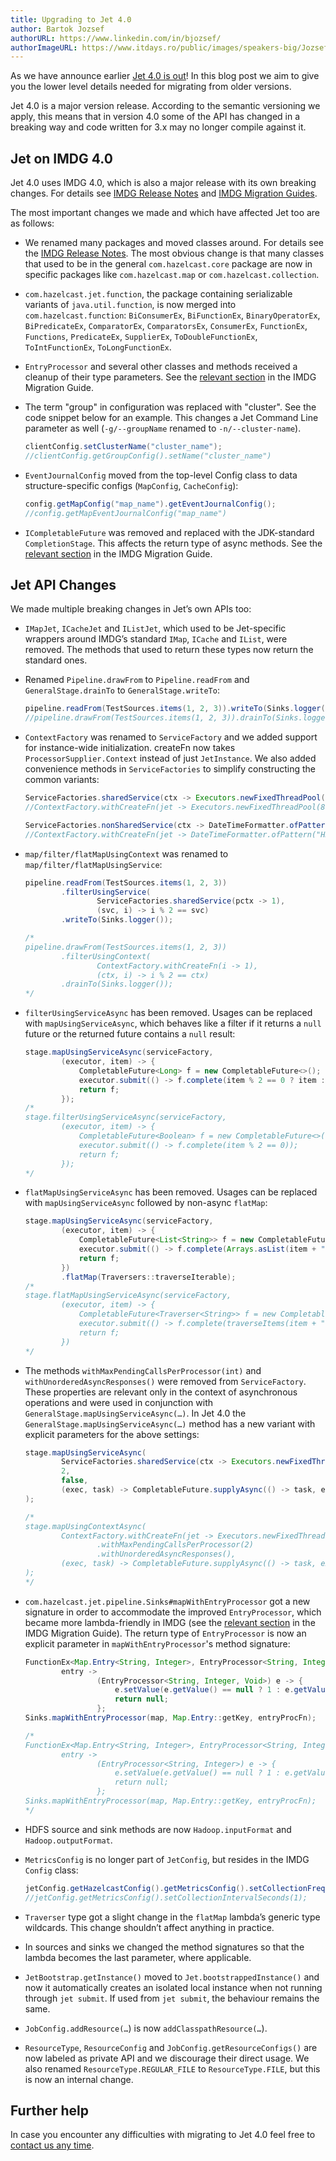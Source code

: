 ```yaml
---
title: Upgrading to Jet 4.0
author: Bartok Jozsef
authorURL: https://www.linkedin.com/in/bjozsef/
authorImageURL: https://www.itdays.ro/public/images/speakers-big/Jozsef_Bartok.jpg
---
```


As we have announce earlier [Jet 4.0 is out](/blog/2020/03/02/jet-40-is-released)!
In this blog post we aim to give you the lower level details needed for
migrating from older versions.

Jet 4.0 is a major version release. According to the semantic versioning
we apply, this means that in version 4.0 some of the API has changed in
a breaking way and code written for 3.x may no longer compile against
it.

## Jet on IMDG 4.0

Jet 4.0 uses IMDG 4.0, which is also a major release with its own
breaking changes. For details see [IMDG Release Notes](https://docs.hazelcast.org/docs/rn/index.html#4-0)
and [IMDG Migration Guides](https://docs.hazelcast.org/docs/4.0/manual/html-single/#migration-guides).

The most important changes we made and which have affected Jet too are
as follows:

* We renamed many packages and moved classes around. For details see the
  [IMDG Release Notes](https://docs.hazelcast.org/docs/rn/index.html#4-0).
  The most obvious change is that many classes that used to be in the
  general `com.hazelcast.core` package are now in specific packages like
  `com.hazelcast.map` or `com.hazelcast.collection`.

* `com.hazelcast.jet.function`, the package containing serializable
  variants of `java.util.function`, is now merged into
  `com.hazelcast.function`: `BiConsumerEx`, `BiFunctionEx`,
  `BinaryOperatorEx`, `BiPredicateEx`, `ComparatorEx`, `ComparatorsEx`,
  `ConsumerEx`, `FunctionEx`, `Functions`, `PredicateEx`, `SupplierEx`,
  `ToDoubleFunctionEx`, `ToIntFunctionEx`, `ToLongFunctionEx`.

* `EntryProcessor` and several other classes and methods received a
  cleanup of their type parameters. See the [relevant section](https://docs.hazelcast.org/docs/4.0/manual/html-single/#introducing-lambda-friendly-interfaces)
  in the IMDG Migration Guide.

* The term "group" in configuration was replaced with "cluster". See the
  code snippet below for an example. This changes a Jet Command Line
  parameter as well (`-g/--groupName` renamed to `-n/--cluster-name`).

  ```java
  clientConfig.setClusterName("cluster_name");
  //clientConfig.getGroupConfig().setName("cluster_name")
  ```

* `EventJournalConfig` moved from the top-level Config class to data
  structure-specific configs (`MapConfig`, `CacheConfig`):

  ```java
  config.getMapConfig("map_name").getEventJournalConfig();
  //config.getMapEventJournalConfig("map_name")
  ```

* `ICompletableFuture` was removed and replaced with the JDK-standard
  `CompletionStage`. This affects the return type of async methods. See
  the [relevant section](https://docs.hazelcast.org/docs/4.0/manual/html-single/#removal-of-icompletablefuture)
  in the IMDG Migration Guide.

## Jet API Changes

We made multiple breaking changes in Jet’s own APIs too:

* `IMapJet`, `ICacheJet` and `IListJet`, which used to be Jet-specific
  wrappers around IMDG’s standard `IMap`, `ICache` and `IList`, were
  removed. The methods that used to return these types now return the
  standard ones.

* Renamed `Pipeline.drawFrom` to `Pipeline.readFrom` and
  `GeneralStage.drainTo` to `GeneralStage.writeTo`:

  ```java
  pipeline.readFrom(TestSources.items(1, 2, 3)).writeTo(Sinks.logger());
  //pipeline.drawFrom(TestSources.items(1, 2, 3)).drainTo(Sinks.logger());
  ```

* `ContextFactory` was renamed to `ServiceFactory` and we added support
  for instance-wide initialization. createFn now takes
  `ProcessorSupplier.Context` instead of just `JetInstance`. We also
  added convenience methods in `ServiceFactories` to simplify
  constructing the common variants:

  ```java
  ServiceFactories.sharedService(ctx -> Executors.newFixedThreadPool(8), ExecutorService::shutdown);
  //ContextFactory.withCreateFn(jet -> Executors.newFixedThreadPool(8)).withLocalSharing();

  ServiceFactories.nonSharedService(ctx -> DateTimeFormatter.ofPattern("HH:mm:ss.SSS"), ConsumerEx.noop());
  //ContextFactory.withCreateFn(jet -> DateTimeFormatter.ofPattern("HH:mm:ss.SSS"))
  ```

* `map/filter/flatMapUsingContext` was renamed to
  `map/filter/flatMapUsingService`:

  ```java
  pipeline.readFrom(TestSources.items(1, 2, 3))
          .filterUsingService(
                  ServiceFactories.sharedService(pctx -> 1),
                  (svc, i) -> i % 2 == svc)
          .writeTo(Sinks.logger());

  /*
  pipeline.drawFrom(TestSources.items(1, 2, 3))
          .filterUsingContext(
                  ContextFactory.withCreateFn(i -> 1),
                  (ctx, i) -> i % 2 == ctx)
          .drainTo(Sinks.logger());
  */
  ```

* `filterUsingServiceAsync` has been removed. Usages can be replaced
  with `mapUsingServiceAsync`, which behaves like a filter if it returns
  a `null` future or the returned future contains a `null` result:

  ```java
  stage.mapUsingServiceAsync(serviceFactory,
          (executor, item) -> {
              CompletableFuture<Long> f = new CompletableFuture<>();
              executor.submit(() -> f.complete(item % 2 == 0 ? item : null));
              return f;
          });
  /*
  stage.filterUsingServiceAsync(serviceFactory,
          (executor, item) -> {
              CompletableFuture<Boolean> f = new CompletableFuture<>();
              executor.submit(() -> f.complete(item % 2 == 0));
              return f;
          });
  */
  ```

* `flatMapUsingServiceAsync` has been removed. Usages can be replaced
  with `mapUsingServiceAsync` followed by non-async `flatMap`:

  ```java
  stage.mapUsingServiceAsync(serviceFactory,
          (executor, item) -> {
              CompletableFuture<List<String>> f = new CompletableFuture<>();
              executor.submit(() -> f.complete(Arrays.asList(item + "-1", item + "-2", item + "-3")));
              return f;
          })
          .flatMap(Traversers::traverseIterable);
  /*
  stage.flatMapUsingServiceAsync(serviceFactory,
          (executor, item) -> {
              CompletableFuture<Traverser<String>> f = new CompletableFuture<>();
              executor.submit(() -> f.complete(traverseItems(item + "-1", item + "-2", item + "-3")));
              return f;
          })
  */
  ```

* The methods `withMaxPendingCallsPerProcessor(int)` and
  `withUnorderedAsyncResponses()` were removed from `ServiceFactory`.
  These properties are relevant only in the context of asynchronous
  operations and were used in conjunction with
  `GeneralStage.mapUsingServiceAsync(…​)`. In Jet 4.0 the
  `GeneralStage.mapUsingServiceAsync(…​)` method has a new variant with
  explicit parameters for the above settings:

  ```java
  stage.mapUsingServiceAsync(
          ServiceFactories.sharedService(ctx -> Executors.newFixedThreadPool(8)),
          2,
          false,
          (exec, task) -> CompletableFuture.supplyAsync(() -> task, exec)
  );

  /*
  stage.mapUsingContextAsync(
          ContextFactory.withCreateFn(jet -> Executors.newFixedThreadPool(8))
                  .withMaxPendingCallsPerProcessor(2)
                  .withUnorderedAsyncResponses(),
          (exec, task) -> CompletableFuture.supplyAsync(() -> task, exec)
  );
  */
  ```

* `com.hazelcast.jet.pipeline.Sinks#mapWithEntryProcessor` got a new
  signature in order to accommodate the improved `EntryProcessor`, which
  became more lambda-friendly in IMDG (see the [relevant section](https://docs.hazelcast.org/docs/4.0/manual/html-single/#introducing-lambda-friendly-interfaces)
  in the IMDG Migration Guide). The return type of `EntryProcessor` is
  now an explicit parameter in ``mapWithEntryProcessor``'s method
  signature:

  ```java
  FunctionEx<Map.Entry<String, Integer>, EntryProcessor<String, Integer, Void>> entryProcFn =
          entry ->
                  (EntryProcessor<String, Integer, Void>) e -> {
                      e.setValue(e.getValue() == null ? 1 : e.getValue() + 1);
                      return null;
                  };
  Sinks.mapWithEntryProcessor(map, Map.Entry::getKey, entryProcFn);

  /*
  FunctionEx<Map.Entry<String, Integer>, EntryProcessor<String, Integer>> entryProcFn =
          entry ->
                  (EntryProcessor<String, Integer>) e -> {
                      e.setValue(e.getValue() == null ? 1 : e.getValue() + 1);
                      return null;
                  };
  Sinks.mapWithEntryProcessor(map, Map.Entry::getKey, entryProcFn);
  */
  ```

* HDFS source and sink methods are now `Hadoop.inputFormat` and
  `Hadoop.outputFormat`.

* `MetricsConfig` is no longer part of `JetConfig`, but resides in the
  IMDG `Config` class:

  ```java
  jetConfig.getHazelcastConfig().getMetricsConfig().setCollectionFrequencySeconds(1);
  //jetConfig.getMetricsConfig().setCollectionIntervalSeconds(1);
  ```

* `Traverser` type got a slight change in the `flatMap` lambda’s generic
  type wildcards. This change shouldn’t affect anything in practice.

* In sources and sinks we changed the method signatures so that the
  lambda becomes the last parameter, where applicable.

* `JetBootstrap.getInstance()` moved to `Jet.bootstrappedInstance()` and
  now it automatically creates an isolated local instance when not
  running through `jet submit`. If used from `jet submit`, the behaviour
  remains the same.

* `JobConfig.addResource(…​`) is now `addClasspathResource(…​`).

* `ResourceType`, `ResourceConfig` and `JobConfig.getResourceConfigs()`
  are now labeled as private API and we discourage their direct usage.
  We also renamed `ResourceType.REGULAR_FILE` to `ResourceType.FILE`,
  but this is now an internal change.

## Further help

In case you encounter any difficulties with migrating to Jet 4.0 feel
free to [contact us any time](https://gitter.im/hazelcast/hazelcast-jet).
